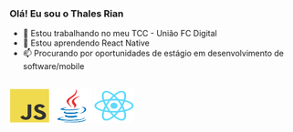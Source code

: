 ### Olá! Eu sou o Thales Rian

- 🔭 Estou trabalhando no meu TCC - União FC Digital
- 🌱 Estou aprendendo React Native
- 📫 Procurando por oportunidades de estágio em desenvolvimento de software/mobile

<div style="display: inline_block"><br>
  <img align="center"  height="60" width="70" alt="Trian-Js" src="https://raw.githubusercontent.com/devicons/devicon/master/icons/javascript/javascript-original.svg">  
  <img align="center"  height="60" width="70" alt="Trian-Js" src="https://raw.githubusercontent.com/devicons/devicon/master/icons/java/java-original.svg"> 
  <img align="center"  height="60" width="70" alt="Trian-Js" src="https://raw.githubusercontent.com/devicons/devicon/master/icons/react/react-original.svg">
</div>

